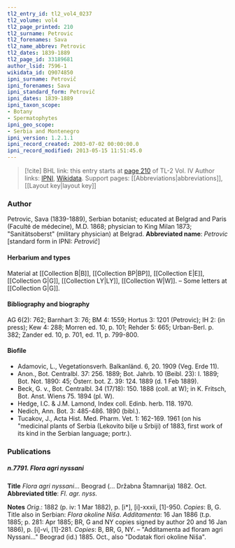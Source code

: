 ```yaml
---
tl2_entry_id: tl2_vol4_0237
tl2_volume: vol4
tl2_page_printed: 210
tl2_surname: Petrovic
tl2_forenames: Sava
tl2_name_abbrev: Petrovic
tl2_dates: 1839-1889
tl2_page_id: 33189681
author_lsid: 7596-1
wikidata_id: Q9074850
ipni_surname: Petrovič
ipni_forenames: Sava
ipni_standard_form: Petrovič
ipni_dates: 1839-1889
ipni_taxon_scope: 
- Botany
- Spermatophytes
ipni_geo_scope: 
- Serbia and Montenegro
ipni_version: 1.2.1.1
ipni_record_created: 2003-07-02 00:00:00.0
ipni_record_modified: 2013-05-15 11:51:45.0
---
```


> [!cite] BHL link: this entry starts at [page 210](https://www.biodiversitylibrary.org/page/33189681) of TL-2 Vol. IV
> Author links: [IPNI](https://www.ipni.org/a/7596-1), [Wikidata](https://www.wikidata.org/wiki/Q9074850). Support pages: [[Abbreviations|abbreviations]], [[Layout key|layout key]]

### Author

Petrovic, Sava (1839-1889), Serbian botanist; educated at Belgrad and Paris (Faculté de médecine), M.D. 1868; physician to King Milan 1873; "Sanitätsoberst" (military physician) at Belgrad. 
**Abbreviated name**: *Petrovic* \[standard form in IPNI: *Petrovič*\]

#### Herbarium and types

Material at [[Collection B|B]], [[Collection BP|BP]], [[Collection E|E]], [[Collection G|G]], [[Collection LY|LY]], [[Collection W|W]]. – Some letters at [[Collection G|G]].

#### Bibliography and biography

AG 6(2): 762; Barnhart 3: 76; BM 4: 1559; Hortus 3: 1201 (Petrovic); IH 2: (in press); Kew 4: 288; Morren ed. 10, p. 101; Rehder 5: 665; Urban-Berl. p. 382; Zander ed. 10, p. 701, ed. 11, p. 799-800.

#### Biofile

- Adamovic, L., Vegetationsverh. Balkanländ. 6, 20. 1909 (Veg. Erde 11).
- Anon., Bot. Centralbl. 37: 256. 1889; Bot. Jahrb. 10 (Beibl. 23): I. 1889; Bot. Not. 1890: 45; Österr. bot. Z. 39: 124. 1889 (d. 1 Feb 1889).
- Beck, G. v., Bot. Centralbl. 34 (17/18): 150. 1888 (coll. at W); in K. Fritsch, Bot. Anst. Wiens 75. 1894 (pl. W).
- Hedge, I.C. & J.M. Lamond, Index coll. Edinb. herb. 118. 1970.
- Nedich, Ann. Bot. 3: 485-486. 1890 (bibl.).
- Tucakov, J., Acta Hist. Med. Pharm. Vet. 1: 162-169. 1961 (on his "medicinal plants of Serbia (Lekovito bilje u Srbiji) of 1883, first work of its kind in the Serbian language; portr.).

### Publications

##### n.7791. Flora agri nyssani

**Title**
*Flora agri nyssani*... Beograd (... Držabna Štamnarija) 1882. Oct.
**Abbreviated title**: *Fl. agr. nyss.*

**Notes**
*Orig*.: 1882 (p. iv: 1 Mar 1882), p. \[i\*\], \[i\]-xxxii, \[1\]-950. *Copies*: B, G. Title also in Serbian: *Flora okoline Niša*.
*Additamenta*: 16 Jan 1886 (t.p. 1885; p. 281: Apr 1885; BR, G and NY copies signed by author 20 and 16 Jan 1886), p. \[i\]-vi, \[1\]-281. *Copies*: B, BR, G, NY. – "Additamenta ad floram agri Nyssani..." Beograd (id.) 1885. Oct., also "Dodatak flori okoline Niša".

